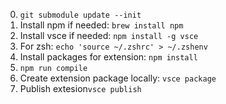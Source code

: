 0. `git submodule update --init`
1. Install npm if needed: `brew install npm`
2. Install vsce if needed: `npm install -g vsce`
3. For zsh: `echo 'source ~/.zshrc' > ~/.zshenv`
4. Install packages for extension: `npm install`
5. `npm run compile`
6. Create extension package locally: `vsce package`
7. Publish extesion`vsce publish`